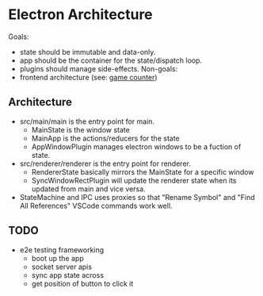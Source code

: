 # Electron Architecture

Goals:
- state should be immutable and data-only.
- app should be the container for the state/dispatch loop.
- plugins should manage side-effects.
Non-goals:
- frontend architecture (see: [game counter](https://github.com/ccorcos/game-counter))

## Architecture

- src/main/main is the entry point for main.
	- MainState is the window state
	- MainApp is the actions/reducers for the state
	- AppWindowPlugin manages electron windows to be a fuction of state.
- src/renderer/renderer is the entry point for renderer.
	- RendererState basically mirrors the MainState for a specific window
	- SyncWindowRectPlugin will update the renderer state when its updated from main and vice versa.
- StateMachine and IPC uses proxies so that "Rename Symbol" and "Find All References" VSCode commands work well.

## TODO

- e2e testing frameworking
	- boot up the app
	- socket server apis
	- sync app state across
	- get position of button to click it
